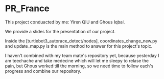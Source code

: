 # PR_France
This project conduacted by me: Yiren QIU and Ghous Iqbal.

We provide a slides for the presentation of our project.

Inside the [turtlebot3_autorace_detect/nodes], coordinates_change_new.py and update_map.py is the main method to answer for this project's topic.

I haven't combined with my team mate's repository yet, because yesterday I am teechache and take medecine which will let me sleepy to relase the pain, but Ghous worked till the morning, so we need time to follow each's progress and combine our repository.